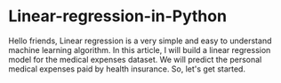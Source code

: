 # Linear-regression-in-Python
Hello friends,  Linear regression is a very simple and easy to understand machine learning algorithm. In this article, I will build a linear regression model for the medical expenses dataset.  We will predict the personal medical expenses paid by health insurance.  So, let's get started.
